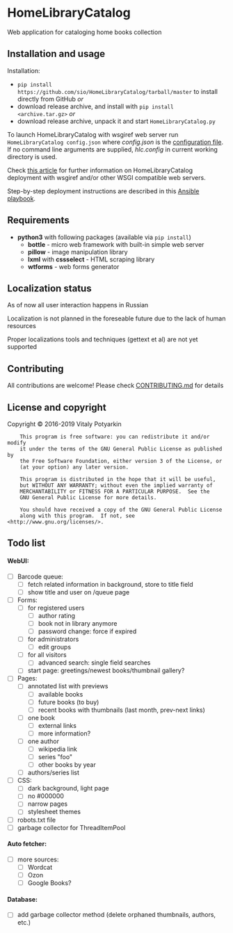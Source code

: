 # HomeLibraryCatalog

Web application for cataloging home books collection


## Installation and usage

Installation:

* `pip install https://github.com/sio/HomeLibraryCatalog/tarball/master` to install
directly from GitHub *or*
* download release archive, and install with `pip install <archive.tar.gz>` *or*
* download release archive, unpack it and start `HomeLibraryCatalog.py`

To launch HomeLibraryCatalog with wsgiref web server run
`HomeLibraryCatalog config.json` where *config.json* is the
[configuration file][1]. If no command line arguments are supplied,
*hlc.config* in current working directory is used.

Check [this article][2] for further information on HomeLibraryCatalog
deployment with wsgiref and/or other WSGI compatible web servers.

Step-by-step deployment instructions are described in this [Ansible playbook].

[1]: docs/configuration.md
[2]: docs/deployment.md
[Ansible playbook]: https://gitlab.com/sio/server_common/tree/master/ansible/roles/morebooks


## Requirements

* **python3** with following packages (available via `pip install`)
    * **bottle** - micro web framework with built-in simple web server
    * **pillow** - image manipulation library
    * **lxml** with **cssselect** - HTML scraping library
    * **wtforms** - web forms generator


## Localization status

As of now all user interaction happens in Russian

Localization is not planned in the foreseable future due to the lack of human
resources

Proper localizations tools and techniques (gettext et al) are not yet supported


## Contributing

All contributions are welcome!
Please check [CONTRIBUTING.md](CONTRIBUTING.md) for details


## License and copyright

Copyright © 2016-2019 Vitaly Potyarkin

```
    This program is free software: you can redistribute it and/or modify
    it under the terms of the GNU General Public License as published by
    the Free Software Foundation, either version 3 of the License, or
    (at your option) any later version.

    This program is distributed in the hope that it will be useful,
    but WITHOUT ANY WARRANTY; without even the implied warranty of
    MERCHANTABILITY or FITNESS FOR A PARTICULAR PURPOSE.  See the
    GNU General Public License for more details.

    You should have received a copy of the GNU General Public License
    along with this program.  If not, see <http://www.gnu.org/licenses/>.
```


## Todo list

#### WebUI:

- [ ] Barcode queue:
    - [ ] fetch related information in background, store to title field
    - [ ] show title and user on /queue page
- [ ] Forms:
    - [ ] for registered users
        - [ ] author rating
        - [ ] book not in library anymore
        - [ ] password change: force if expired
    - [ ] for administrators
        - [ ] edit groups
    - [ ] for all visitors
        - [ ] advanced search: single field searches
    - [ ] start page: greetings/newest books/thumbnail gallery?
- [ ] Pages:
    - [ ] annotated list with previews
        - [ ] available books
        - [ ] future books (to buy)
        - [ ] recent books with thumbnails (last month, prev-next links)
    - [ ] one book
        - [ ] external links
        - [ ] more information?
    - [ ] one author
        - [ ] wikipedia link
        - [ ] series "foo"
        - [ ] other books by year
    - [ ] authors/series list
- [ ] CSS:
    - [ ] dark background, light page
    - [ ] no #000000
    - [ ] narrow pages
    - [ ] stylesheet themes
- [ ] robots.txt file
- [ ] garbage collector for ThreadItemPool

#### Auto fetcher:

- [ ] more sources:
    - [ ] Wordcat
    - [ ] Ozon
    - [ ] Google Books?

#### Database:

- [ ] add garbage collector method (delete orphaned thumbnails, authors, etc.)
